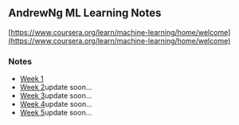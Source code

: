 ## AndrewNg ML Learning Notes
[https://www.coursera.org/learn/machine-learning/home/welcome](https://www.coursera.org/learn/machine-learning/home/welcome)

### Notes
- [Week 1](Week1.md)
- [Week 2](Week2.md)update soon...
- [Week 3](Week3.md)update soon...
- [Week 4](Week4.md)update soon...
- [Week 5](Week5.md)update soon...
